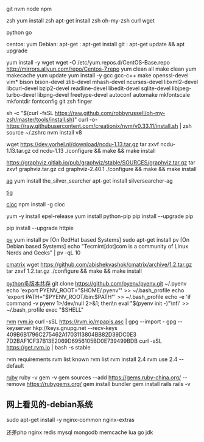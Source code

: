 git
nvm
node
npm

zsh  yum install zsh  apt-get install zsh
oh-my-zsh
curl
wget

python
go

centos: yum
Debian: apt-get : apt-get install git :  apt-get update && apt upgrade







yum install -y wget
wget -O /etc/yum.repos.d/CentOS-Base.repo http://mirrors.aliyun.com/repo/Centos-7.repo
yum clean all
make clean
yum makecache
yum update
yum install -y gcc gcc-c++ make openssl-devel vim* bison bison-devel zlib-devel mhash-devel ncurses-devel libxml2-devel libcurl-devel bzip2-devel readline-devel libedit-devel sqlite-devel libjpeg-turbo-devel libpng-devel freetype-devel autoconf automake mkfontscale mkfontdir fontconfig git zsh finger

sh -c "$(curl -fsSL https://raw.github.com/robbyrussell/oh-my-zsh/master/tools/install.sh)"
curl -o- https://raw.githubusercontent.com/creationix/nvm/v0.33.11/install.sh | zsh
source ~/.zshrc
nvm install v8

wget https://dev.yorhel.nl/download/ncdu-1.13.tar.gz
tar zxvf ncdu-1.13.tar.gz
cd ncdu-1.13
./configure && make && make install

https://graphviz.gitlab.io/pub/graphviz/stable/SOURCES/graphviz.tar.gz
tar zxvf graphviz.tar.gz
cd graphviz-2.40.1
./configure && make && make install

[ag](https://github.com/ggreer/the_silver_searcher)
yum install the_silver_searcher
apt-get install silversearcher-ag

[tig](http://jonas.nitro.dk/tig/INSTALL.html)

[cloc](http://cloc.sourceforge.net/#apt-get)
npm install -g cloc

yum -y install epel-release
yum install python-pip
pip install --upgrade pip

pip install --upgrade httpie

[pv](https://www.tecmint.com/linux-funny-commands/)
yum install pv			[On RedHat based Systems]
sudo apt-get install pv	        [On Debian based Systems]
echo "Tecmint[dot]com is a community of Linux Nerds and Geeks" | pv -qL 10


[cmatrix](https://github.com/abishekvashok/cmatrix/releases)
wget https://github.com/abishekvashok/cmatrix/archive/1.2.tar.gz
tar zxvf 1.2.tar.gz
./configure && make && make install

[python多版本共存](https://github.com/pyenv/pyenv)
git clone https://github.com/pyenv/pyenv.git ~/.pyenv
echo 'export PYENV_ROOT="$HOME/.pyenv"' >> ~/.bash_profile
echo 'export PATH="$PYENV_ROOT/bin:$PATH"' >> ~/.bash_profile
echo -e 'if command -v pyenv 1>/dev/null 2>&1; then\n  eval "$(pyenv init -)"\nfi' >> ~/.bash_profile
exec "$SHELL"

[rvm](http://www.rvm.io/)
[rvm.io](https://rvm.io/rvm/security)
curl -sSL https://rvm.io/mpapis.asc | gpg --import -
gpg --keyserver hkp://keys.gnupg.net --recv-keys 409B6B1796C275462A1703113804BB82D39DC0E3 7D2BAF1CF37B13E2069D6956105BD0E739499BDB
curl -sSL https://get.rvm.io | bash -s stable

rvm requirements
rvm list known
rvm list
rvm install 2.4
rvm use 2.4 --default

[ruby](https://ruby-china.org/wiki/install_ruby_guide)
ruby -v
gem -v
gem sources --add https://gems.ruby-china.org/ --remove https://rubygems.org/
gem install bundler
gem install rails
rails -v

## 网上看见的-debian系统
sudo apt-get install -y nginx-common nginx-extras


还差php nginx redis mysql mongodb memcache lua go jdk

